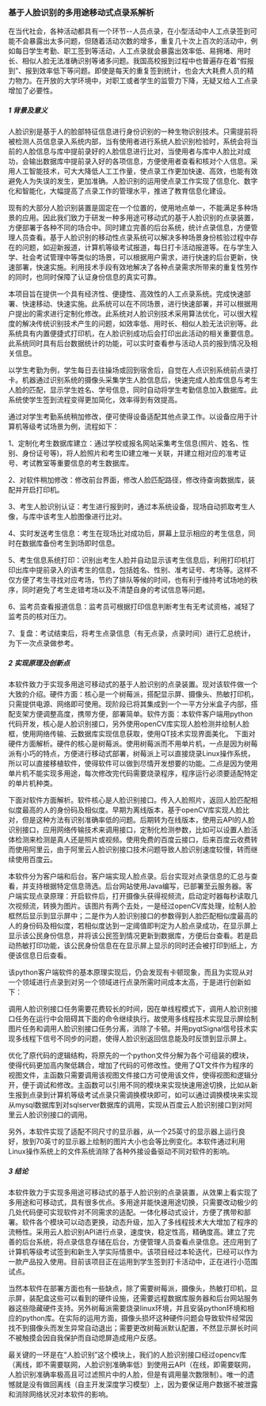 ### 基于人脸识别的多用途移动式点录系解析



​		在当代社会，各种活动都具有一个环节--人员点录，在小型活动中人工点录签到可能不会暴露出太多问题，但随着活动次数的增多，重复几十次上百次的活动中，例如每日学生考勤、职工签到等活动，人工点录就会暴露出效率低、易拥堵、用时长、相似人脸无法准确识别等诸多问题。我国高校报到过程中也普遍存在着“假报到”、报到效率低下等问题。即使是每天的重复签到统计，也会大大耗费人员的精力物力。在开放的大学环境中，对职工或者学生的监管力下降，无疑又给人工点录增加了必要性。

 

##### 1  背景及意义

​		人脸识别是基于人的脸部特征信息进行身份识别的一种生物识别技术。只需提前将被检测人员信息录入系统内部，当有使用者进行系统人脸识别检验时，系统会将当前的人脸信息与库中提前录好的人脸信息进行比对，当使用者与库中人脸比对成功，会输出数据库中提前录入好的各项信息，方便使用者查看和核对个人信息。采用人工智能技术，可大大降低人工工作量，使点录工作更加快速、高效，也能有效避免人为失误的发生，更加准确。人脸识别的运用使点录工作实现了信息化、数字化和智能化，大幅提高了点录工作的管理水平，推进了教育信息化建设。

​		现有的大部分人脸识别装置是固定在一个位置的，使用地点单一，不能满足多种场景的应用。因此我们致力于研发一种多用途可移动式的基于人脸识别的点录装置，方便部署于各种不同的场合中。同时建立完善的后台系统，统计点录信息，方便管理人员查看。基于人脸识别的移动性点录系统可以解决多种场景身份核验过程中存在的问题，如迎新报道，计算机等级考试报道，每日打卡活动报道等。在与学生入学、社会考试管理中等类似的场景，可以根据用户需求，进行快速的后台更新，快速部署，快速实施。利用技术手段有效地解决了各种点录需求所带来的重复性劳作的同时，也同时保障了认证身份信息的真实可靠。

​		本项目旨在提供一个具有经济性、便捷性、高效性的人工点录系统。完成快速部署、快速移动、快速实施。此系统可以在不同场景，进行快速部署，并可以根据用户提出的需求进行定制化修改。此系统对人脸识别技术采用算法优化，可以很大程度的解决传统识别技术产生的问题，如效率低、用时长、相似人脸无法识别等。此系统具有内置便捷式打印机，在人脸识别成功后会打印出此活动的相关重要信息。此系统同时具有后台数据统计的功能，可以实时查看参与活动人员的报到情况及相关信息。

​		以学生考勤为例，学生每日去往操场或回到宿舍后，自觉在人点识别系统前点录打卡。机器通过识别系统的摄像头采集学生人脸信息后，快速完成人脸库信息与考生人脸的匹配，显示学生姓名、学号信息，同时自动将学生考勤信息加入数据库。此系统使学生签到流程变得更加简化，效率得到有效提高。

​		通过对学生考勤系统稍加修改，便可使得设备适配其他点录工作。以设备应用于计算机等级考试场景为例，流程如下：

​		1、定制化考生数据库建立：通过学校或报名网站采集考生信息(照片、姓名、性别、身份证号等)，将人脸照片和考生ID建立唯一关联，并建立相对应的准考证号、考试教室等重要信息的考生数据库。

​		2、对软件稍加修改：修改前台界面，修改人脸匹配路径，修改待查询数据库，装配并开启打印机。

​		3、考生人脸识别认证：考生进行报到时，通过本系统设备，现场自动抓取考生人像，与库中该考生人脸图像进行比对。

​		4、实时发送考生信息：考生在现场比对成功后，屏幕上显示相应的考生信息，同时在数据库备份考生到场即时信息。

​		5、考生信息系统打印：识别出考生人脸并自动显示该考生信息后，利用打印机打印出库中提前录入的该考生的信息，包括姓名、性别、准考证号、考场等。这样不仅方便了考生寻找对应考场，节约了排队等候的时间，也有利于维持考试场地的秩序，同时避免了考生走错考场以及不清楚自身的考试信息等问题。

​		6、监考员查看报道信息：监考员可根据打印信息判断考生有无考试资格，减轻了监考员的核对压力。

​		7、复盘：考试结束后，将考生点录信息（有无点录，点录时间）进行汇总统计，为下一次点录做参考。

 

##### 2  实现原理及创新点

​		本软件致力于实现多用途可移动式的基于人脸识别的点录装置。现对该软件做一个大致的介绍。硬件方面：核心是一个树莓派，搭配显示屏、摄像头、热敏打印机，只需提供电源、网络即可使用。现阶段已将其集成到一个一平方分米盒子内部，搭配支架方便调整高度，携带方便，部署简单。软件方面：本软件客户端用python代码开发，核心是人脸识别接口，另外使用openCV库实现人脸检测并绘制人脸框，使用网络传输、云数据库实现信息获取，使用QT技术实现界面美化。
 		下面对硬件方面解析。硬件的核心是树莓派。使用树莓派而不用单片机，一点是因为树莓派有小巧的特点，方便进行移动式部署，树莓派上可以直接烧录Linux操作系统，所以可以直接移植软件，使得软件可以做到尽情开发想要的功能。二点是因为使用单片机不能实现多用途，每次修改完代码需要烧录程序，程序运行必须要适配特定的单片机种类。

​		下面对软件方面解析。软件核心是人脸识别接口。传入人脸照片，返回人脸匹配相似度最高的人的身份码及相似度。早期为离线版本，基于openCV库实现人脸比对，但是这种方法有识别准确率低的问题。后期转为在线版本，使用云API的人脸识别接口，应用网络传输技术来调用接口，定制化检测参数，比如可以设置人脸活体检测来检测是真人还是照片或视频。使用免费的百度云接口，后来百度云收费转而使用阿里云，由于阿里云人脸识别接口技术问题导致人脸识别速度较慢，转而继续使用百度云。

​		本软件分为客户端和后台。客户端实现人脸点录。后台实现对点录信息的汇总与查看，并支持根据特定信息筛选。后台网站使用Java编写，已部署至云服务器。客户端实现点录原理：开启软件后，打开摄像头获得视频流，启动定时器每秒读取几次视频流，转换为图片。该图片有两个去处，一是经过openCV库处理，绘制人脸框然后显示到显示屏中；二是作为人脸识别接口的参数得到人脸匹配相似度最高的人的身份码及相似度，若相似度达到一定阈值即判定为人脸点录成功，在显示屏上显示该公民身份信息，并将该公民签到情况更新到数据库，方便后台查看。若是启动热敏打印功能，该公民身份信息在在显示屏上显示的同时还会被打印到纸上，方便该信息日后查看。

​		该python客户端软件的基本原理实现后，仍会发现有卡顿现象，而且为实现从对一个领域进行点录到对另一个领域进行点录所需时间成本太高，于是进行创新如下：

​		调用人脸识别接口任务需要花费较长的时间，因在单线程模式下，调用人脸识别接口任务在运行中会阻碍其下面的命令继续执行。故使用多线程技术实现显示屏绘制图片任务和调用人脸识别接口任务分离，消除了卡顿。并用pyqtSignal信号技术实现多线程下信号不同步的问题，使得人脸识别返回信息能及时反馈到显示屏上。

​		优化了原代码的逻辑结构，将原先的一个python文件分解为各个可组装的模块，使得代码更加高内聚低耦合，增加了代码的可修改性。使用了QT文件作为程序的视图文件，主函数只需要调用该视图文件接口方可使用该文件，使得视图和逻辑分开，便于调试和修改。主函数可以引用不同的模块来实现快速用途切换，比如从新生报到点录到计算机等级考试点录只需调换模块即可，如可以通过调换模块来实现从mysql数据库到对sqlserver数据库的调用，实现从百度云人脸识别接口到对阿里云人脸识别接口的调用。

​		另外，本软件实现了适配不同尺寸的显示器，从一个25英寸的显示器上运行良好，放到70英寸的显示器上绘制的图片大小也会等比例变化。本软件通过利用Linux操作系统上的文件系统消除了各种外接设备驱动不同对软件的影响。

 

##### 3  结论

​		本软件致力于实现多用途可移动式的基于人脸识别的点录装置，从效果上看实现了多用途和可移动式，具有很多优点。多用途并能快速用途切换，只需要改动极少的几处代码便可实现软件对不同需求的适配。一体化移动式设计，方便了携带和部署。软件各个模块可以动态更换，动态升级，加入了多线程技术大大增加了程序的流畅性。采用云人脸识别API进行点录，速度快，稳定性高，精确度高。建立了完善的后台系统，将点录信息存储在后台，方便管理人员查看点录信息。还应用到了计算机等级考试签到和新生入学实际情景中。该项目经过本轮迭代，已经可以作为一款产品投入使用。目前该项目正在运用到学生签到打卡活动中，正在进行小范围试点。

​		当然本软件在部署方面也有一些缺点，除了需要树莓派，摄像头，热敏打印机，显示屏，装配盒这些可以看到的硬件设施，还需要远程数据库服务器和后台网站服务器这些隐藏硬件支持。另外树莓派需要烧录linux环境，并且安装python环境和相应的python库。在实际的运用方面，摄像头损坏这种硬件问题会导致软件经常因找不到摄像头而发生异常自动退出；需要更改树莓派默认配置，不然显示屏长时间不被触摸会因自我保护而自动熄屏造成用户反感。

​		最关键的一环是在“人脸识别”这个模块上，我们的人脸识别接口经过opencv库（离线，即不需要联网，人脸识别准确率低）到使用云API（在线，即需要联网，人脸识别准确率极高且可过滤照片中的人脸，但是有调用量次数限制）。唯一的遗憾就是没有做回离线（自主开发深度学习模型）上，因为要保证用户数据不被泄露和消除网络状况对本软件的影响。

 



 

 

 

